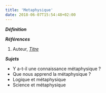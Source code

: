 ```yaml
---
title: 'Metaphysique'
date: 2018-06-07T15:54:48+02:00
---
```


***Définition*** 

>

***Références***

1. Auteur, <u>*Titre*</u>

***Sujets***

- Y a-t-il une connaissance métaphysique ?
- Que nous apprend la métaphysique ?
- Logique et métaphysique
- Science et métaphysique